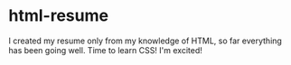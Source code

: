# html-resume
I created my resume only from my knowledge of HTML, so far everything has been going well. Time to learn CSS! I'm excited!
